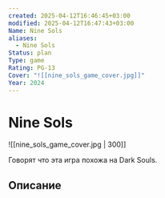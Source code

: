 ```yaml
---
created: 2025-04-12T16:46:45+03:00
modified: 2025-04-12T16:47:43+03:00
Name: Nine Sols
aliases:
  - Nine Sols
Status: plan
Type: game
Rating: PG-13
Cover: "![[nine_sols_game_cover.jpg]]"
Year: 2024
---
```


# Nine Sols


![[nine_sols_game_cover.jpg | 300]]

Говорят что эта игра похожа на Dark Souls.

## Описание


